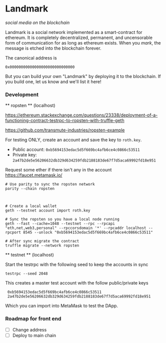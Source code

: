 # Landmark
_social media on the blockchain_

Landmark is a social network implemented as a smart-contract for ethereum.
It is completely decentralized, permanent, and uncensorable form of communication for as long as ethereum exists.
When you _mark_, the message is etched into the blockchain forever.

The canonical address is

    0x00000000000000000000000000000

But you can build your own "Landmark" by deploying it to the blockchain.
If you build one, let us know and we'll list it here!

### Development

** ropsten ** (localhost)

https://ethereum.stackexchange.com/questions/23338/deployment-of-a-functioning-contract-testrpc-to-ropsten-with-truffle-geth

https://github.com/transmute-industries/ropsten-example

For testing ONLY, create an account and save the key to `roth.key`.

+ Public account: `0xb5694153edac5d5f669bc4afb6ce4c0866c53511`
+ Private key: `2a47b2de5e56206632db329d634259fdb2188183de67f7d5aca69992fd18e951`

Request some ether if there isn't any in the account
https://faucet.metamask.io/

    # Use parity to sync the ropsten network
    parity --chain ropsten



    # Create a local wallet
    geth --testnet account import roth.key

    # Sync the ropsten so you have a local node running
    geth --fast --cache=1048 --testnet --rpc --rpcapi "eth,net,web3,personal" --rpccorsdomain '*' --rpcaddr localhost --rpcport 8545 --unlock "0xb5694153edac5d5f669bc4afb6ce4c0866c53511"

    # After sync migrate the contract
    truffle migrate --network ropsten

** testnet ** (localhost)

Start the testrpc with the following seed to keep the accounts in sync

    testrpc --seed 2048

This creates a master test account with the follow public/private keys

     0xb5694153edac5d5f669bc4afb6ce4c0866c53511
     2a47b2de5e56206632db329d634259fdb2188183de67f7d5aca69992fd18e951

Which you can import into MetaMask to test the DApp.

### Roadmap for front end

+ [ ] Change address
+ [ ] Deploy to main chain
